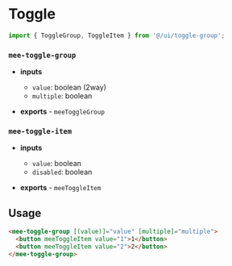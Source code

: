 # Toggle

```typescript
import { ToggleGroup, ToggleItem } from '@/ui/toggle-group';
```

### `mee-toggle-group`

- **inputs**

  - `value`: boolean (2way)
  - `multiple`: boolean

- **exports** - `meeToggleGroup`

### `mee-toggle-item`

- **inputs**

  - `value`: boolean
  - `disabled`: boolean

- **exports** - `meeToggleItem`

## Usage

```html
<mee-toggle-group [(value)]="value" [multiple]="multiple">
  <button meeToggleItem value="1">1</button>
  <button meeToggleItem value="2">2</button>
</mee-toggle-group>
```
